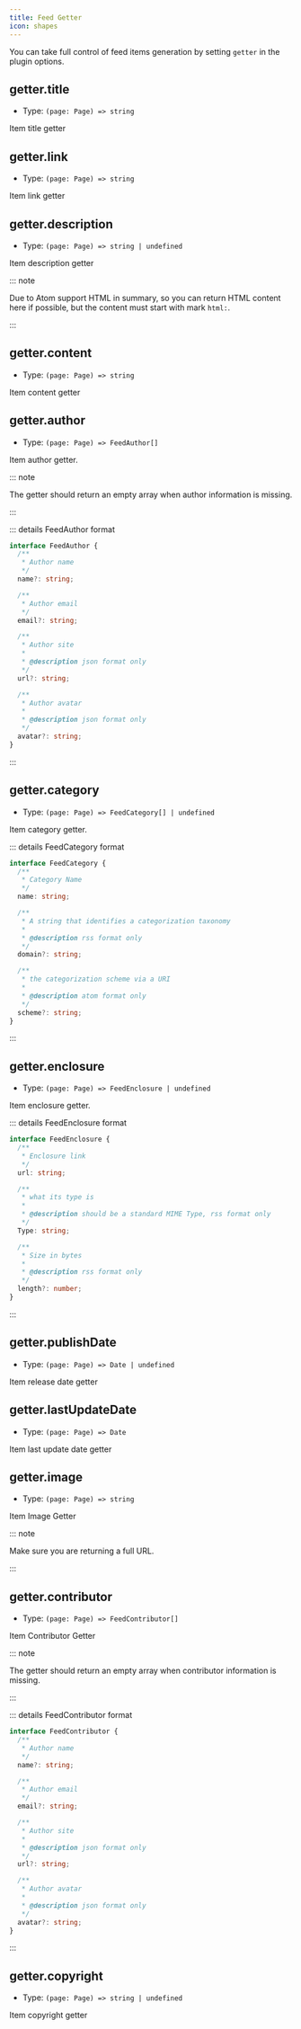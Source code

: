 ```yaml
---
title: Feed Getter
icon: shapes
---
```


You can take full control of feed items generation by setting `getter` in the plugin options.

## getter.title

- Type: `(page: Page) => string`

Item title getter

## getter.link

- Type: `(page: Page) => string`

Item link getter

## getter.description

- Type: `(page: Page) => string | undefined`

Item description getter

::: note

Due to Atom support HTML in summary, so you can return HTML content here if possible, but the content must start with mark `html:`.

:::

## getter.content

- Type: `(page: Page) => string`

Item content getter

## getter.author

- Type: `(page: Page) => FeedAuthor[]`

Item author getter.

::: note

The getter should return an empty array when author information is missing.

:::

::: details FeedAuthor format

```ts
interface FeedAuthor {
  /**
   * Author name
   */
  name?: string;

  /**
   * Author email
   */
  email?: string;

  /**
   * Author site
   *
   * @description json format only
   */
  url?: string;

  /**
   * Author avatar
   *
   * @description json format only
   */
  avatar?: string;
}
```

:::

## getter.category

- Type: `(page: Page) => FeedCategory[] | undefined`

Item category getter.

::: details FeedCategory format

```ts
interface FeedCategory {
  /**
   * Category Name
   */
  name: string;

  /**
   * A string that identifies a categorization taxonomy
   *
   * @description rss format only
   */
  domain?: string;

  /**
   * the categorization scheme via a URI
   *
   * @description atom format only
   */
  scheme?: string;
}
```

:::

## getter.enclosure

- Type: `(page: Page) => FeedEnclosure | undefined`

Item enclosure getter.

::: details FeedEnclosure format

```ts
interface FeedEnclosure {
  /**
   * Enclosure link
   */
  url: string;

  /**
   * what its type is
   *
   * @description should be a standard MIME Type, rss format only
   */
  Type: string;

  /**
   * Size in bytes
   *
   * @description rss format only
   */
  length?: number;
}
```

:::

## getter.publishDate

- Type: `(page: Page) => Date | undefined`

Item release date getter

## getter.lastUpdateDate

- Type: `(page: Page) => Date`

Item last update date getter

## getter.image

- Type: `(page: Page) => string`

Item Image Getter

::: note

Make sure you are returning a full URL.

:::

## getter.contributor

- Type: `(page: Page) => FeedContributor[]`

Item Contributor Getter

::: note

The getter should return an empty array when contributor information is missing.

:::

::: details FeedContributor format

```ts
interface FeedContributor {
  /**
   * Author name
   */
  name?: string;

  /**
   * Author email
   */
  email?: string;

  /**
   * Author site
   *
   * @description json format only
   */
  url?: string;

  /**
   * Author avatar
   *
   * @description json format only
   */
  avatar?: string;
}
```

:::

## getter.copyright

- Type: `(page: Page) => string | undefined`

Item copyright getter
